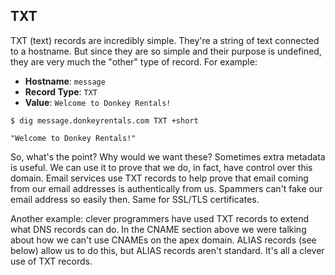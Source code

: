 ## TXT

TXT (text) records are incredibly simple. They're a string of text connected to a hostname. But since they are so simple and their purpose is undefined, they are very much the "other" type of record. For example:

* **Hostname**: `message`
* **Record Type**: `TXT`
* **Value**: `Welcome to Donkey Rentals!`

```shell
$ dig message.donkeyrentals.com TXT +short

"Welcome to Donkey Rentals!"
```

So, what's the point? Why would we want these? Sometimes extra metadata is useful. We can use it to prove that we do, in fact, have control over this domain. Email services use TXT records to help prove that email coming from our email addresses is authentically from us. Spammers can't fake our email address so easily then. Same for SSL/TLS certificates.

Another example: clever programmers have used TXT records to extend what DNS records can do. In the CNAME section above we were talking about how we can't use CNAMEs on the apex domain. ALIAS records (see below) allow us to do this, but ALIAS records aren't standard. It's all a clever use of TXT records.
